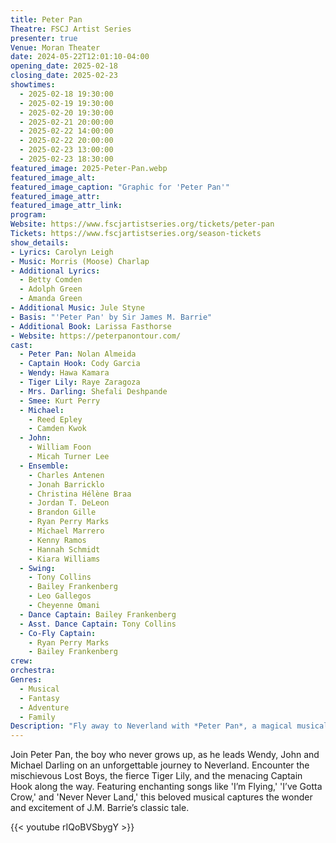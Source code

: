 ```yaml
---
title: Peter Pan
Theatre: FSCJ Artist Series
presenter: true
Venue: Moran Theater
date: 2024-05-22T12:01:10-04:00
opening_date: 2025-02-18
closing_date: 2025-02-23
showtimes:
  - 2025-02-18 19:30:00
  - 2025-02-19 19:30:00
  - 2025-02-20 19:30:00
  - 2025-02-21 20:00:00
  - 2025-02-22 14:00:00
  - 2025-02-22 20:00:00
  - 2025-02-23 13:00:00
  - 2025-02-23 18:30:00
featured_image: 2025-Peter-Pan.webp
featured_image_alt: 
featured_image_caption: "Graphic for 'Peter Pan'"
featured_image_attr: 
featured_image_attr_link: 
program:
Website: https://www.fscjartistseries.org/tickets/peter-pan
Tickets: https://www.fscjartistseries.org/season-tickets
show_details: 
- Lyrics: Carolyn Leigh
- Music: Morris (Moose) Charlap
- Additional Lyrics: 
  - Betty Comden
  - Adolph Green
  - Amanda Green
- Additional Music: Jule Styne
- Basis: "'Peter Pan' by Sir James M. Barrie"
- Additional Book: Larissa Fasthorse
- Website: https://peterpanontour.com/
cast:
  - Peter Pan: Nolan Almeida
  - Captain Hook: Cody Garcia
  - Wendy: Hawa Kamara
  - Tiger Lily: Raye Zaragoza
  - Mrs. Darling: Shefali Deshpande
  - Smee: Kurt Perry
  - Michael:
    - Reed Epley
    - Camden Kwok
  - John:
    - William Foon
    - Micah Turner Lee
  - Ensemble:
    - Charles Antenen
    - Jonah Barricklo
    - Christina Hélène Braa
    - Jordan T. DeLeon
    - Brandon Gille
    - Ryan Perry Marks
    - Michael Marrero
    - Kenny Ramos
    - Hannah Schmidt
    - Kiara Williams
  - Swing:
    - Tony Collins
    - Bailey Frankenberg
    - Leo Gallegos
    - Cheyenne Omani
  - Dance Captain: Bailey Frankenberg
  - Asst. Dance Captain: Tony Collins
  - Co-Fly Captain:
    - Ryan Perry Marks
    - Bailey Frankenberg 
crew:
orchestra:
Genres:
  - Musical
  - Fantasy
  - Adventure
  - Family
Description: "Fly away to Neverland with *Peter Pan*, a magical musical adventure that celebrates the joy of youth, the power of imagination, and the timeless spirit of adventure."
---
```

Join Peter Pan, the boy who never grows up, as he leads Wendy, John and Michael Darling on an unforgettable journey to Neverland. Encounter the mischievous Lost Boys, the fierce Tiger Lily, and the menacing Captain Hook along the way. Featuring enchanting songs like 'I’m Flying,' 'I’ve Gotta Crow,' and 'Never Never Land,' this beloved musical captures the wonder and excitement of J.M. Barrie’s classic tale. 

{{< youtube rIQoBVSbygY >}}